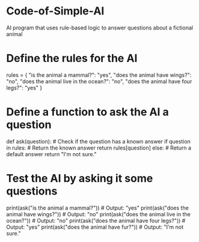 # Code-of-Simple-AI
AI program that uses rule-based logic to answer questions about a fictional animal
# Define the rules for the AI
rules = {
    "is the animal a mammal?": "yes",
    "does the animal have wings?": "no",
    "does the animal live in the ocean?": "no",
    "does the animal have four legs?": "yes"
}

# Define a function to ask the AI a question
def ask(question):
    # Check if the question has a known answer
    if question in rules:
        # Return the known answer
        return rules[question]
    else:
        # Return a default answer
        return "I'm not sure."

# Test the AI by asking it some questions
print(ask("is the animal a mammal?"))  # Output: "yes"
print(ask("does the animal have wings?"))  # Output: "no"
print(ask("does the animal live in the ocean?"))  # Output: "no"
print(ask("does the animal have four legs?"))  # Output: "yes"
print(ask("does the animal have fur?"))  # Output: "I'm not sure."

